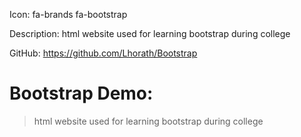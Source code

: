 Icon: fa-brands fa-bootstrap

Description: html website used for learning bootstrap during college

GitHub: https://github.com/Lhorath/Bootstrap

# Bootstrap Demo:
> html website used for learning bootstrap during college
